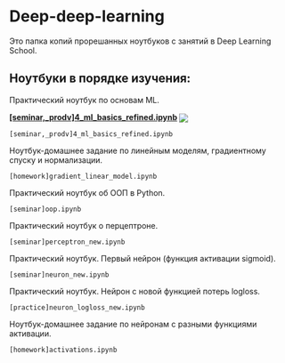 # Deep-deep-learning

Это папка копий прорешанных ноутбуков с занятий в Deep Learning School.

## Ноутбуки в порядке изучения:

Практический ноутбук по основам ML.

[**[seminar,_prodv]4_ml_basics_refined.ipynb**](./[seminar,_prodv]4_ml_basics_refined.ipynb) [<img src="https://colab.research.google.com/assets/colab-badge.svg" align="center">](https://colab.research.google.com/github/bulinayas/Deep-deep-learning/blob/main/%5Bseminar%2C_prodv%5D4_ml_basics_refined.ipynb)

    [seminar,_prodv]4_ml_basics_refined.ipynb

Ноутбук-домашнее задание по линейным моделям, градиентному спуску и нормализации.

    [homework]gradient_linear_model.ipynb

Практический ноутбук об ООП в Python.

    [seminar]oop.ipynb

Практический ноутбук о перцептроне.

    [seminar]perceptron_new.ipynb

Практический ноутбук. Первый нейрон (функция активации sigmoid).

    [seminar]neuron_new.ipynb

 Практический ноутбук. Нейрон с новой функцией потерь logloss.   
 
    [practice]neuron_logloss_new.ipynb

 Ноутбук-домашнее задание по нейронам с разными функциями активации.   
 
    [homework]activations.ipynb

